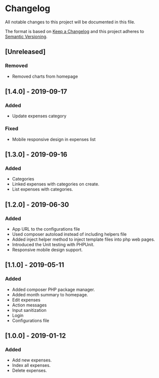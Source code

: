 # Changelog
All notable changes to this project will be documented in this file.

The format is based on [Keep a Changelog](http://keepachangelog.com/en/1.0.0/)
and this project adheres to [Semantic Versioning](http://semver.org/spec/v2.0.0.html).

## [Unreleased]
### Removed
- Removed charts from homepage

## [1.4.0] - 2019-09-17
### Added
- Update expenses category

### Fixed
- Mobile responsive design in expenses list

## [1.3.0] - 2019-09-16
### Added
- Categories
- Linked expenses with categories on create.
- List expenses with categories.

## [1.2.0] - 2019-06-30
### Added
- App URL to the configurations file
- Used composer autoload instead of including helpers file
- Added inject helper method to inject template files into php web pages.
- Introduced the Unit testing with PHPUnit.
- Responsive mobile design support.

## [1.1.0] - 2019-05-11
### Added
- Added composer PHP package manager.
- Added month summary to homepage.
- Edit expenses
- Action messages
- Input sanitization
- Login
- Configurations file

## [1.0.0] - 2019-01-12
### Added
- Add new expenses.
- Index all expenses.
- Delete expenses.
